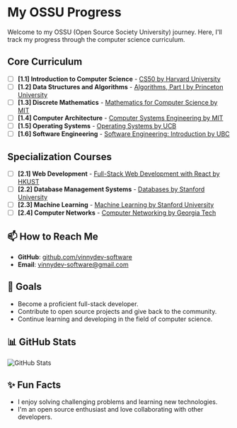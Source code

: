 # My OSSU Progress

Welcome to my OSSU (Open Source Society University) journey. Here, I'll track my progress through the computer science curriculum.

## Core Curriculum

- [ ] **[1.1] Introduction to Computer Science** - [CS50 by Harvard University](https://www.edx.org/course/cs50s-introduction-to-computer-science)
- [ ] **[1.2] Data Structures and Algorithms** - [Algorithms, Part I by Princeton University](https://www.coursera.org/learn/algorithms-part1)
- [ ] **[1.3] Discrete Mathematics** - [Mathematics for Computer Science by MIT](https://ocw.mit.edu/courses/electrical-engineering-and-computer-science/6-042j-mathematics-for-computer-science-fall-2005/)
- [ ] **[1.4] Computer Architecture** - [Computer Systems Engineering by MIT](https://ocw.mit.edu/courses/electrical-engineering-and-computer-science/6-004-computation-structures-spring-2017/)
- [ ] **[1.5] Operating Systems** - [Operating Systems by UCB](https://cs162.eecs.berkeley.edu/)
- [ ] **[1.6] Software Engineering** - [Software Engineering: Introduction by UBC](https://www.edx.org/course/software-engineering-introduction)

## Specialization Courses

- [ ] **[2.1] Web Development** - [Full-Stack Web Development with React by HKUST](https://www.coursera.org/specializations/full-stack-react)
- [ ] **[2.2] Database Management Systems** - [Databases by Stanford University](https://lagunita.stanford.edu/courses/DB/2014/SelfPaced/about)
- [ ] **[2.3] Machine Learning** - [Machine Learning by Stanford University](https://www.coursera.org/learn/machine-learning)
- [ ] **[2.4] Computer Networks** - [Computer Networking by Georgia Tech](https://www.udacity.com/course/computer-networking--ud436)

## 📫 How to Reach Me

- **GitHub**: [github.com/vinnydev-software](https://github.com/vinnydev-softwar)
- **Email**: vinnydev-software@gmail.com

## 🎯 Goals

- Become a proficient full-stack developer.
- Contribute to open source projects and give back to the community.
- Continue learning and developing in the field of computer science.

## 📊 GitHub Stats

![GitHub Stats](https://github-readme-stats.vercel.app/api?username=vinnydev-software&show_icons=true&theme=radical)

## ✨ Fun Facts

- I enjoy solving challenging problems and learning new technologies.
- I'm an open source enthusiast and love collaborating with other developers.

